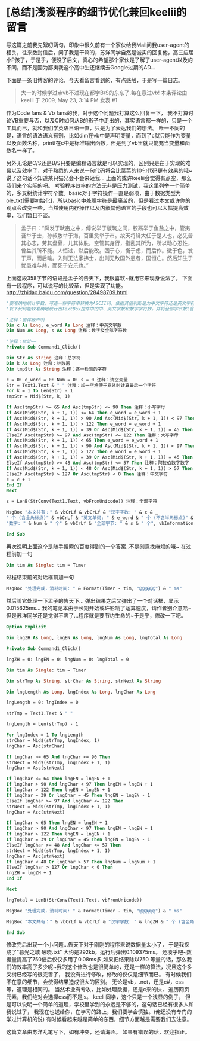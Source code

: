 # [总结]浅谈程序的细节优化兼回keelii的留言

写这篇之前我先絮叨两句，印象中很久前有一个家伙给我Mail问我user-agent的相关，往来数封信后，问了我是干嘛的，苏洋同学自然是诚实的回复他，高三应届小P孩了，于是乎，便没了后文，真心的希望那个家伙是了解了user-agent以及的不同，而不是因为鄙夷我这个高中生还继续去Google过期的AD...

下面是一条旧博客的评论，今天看留言看到的，有点感触，于是写一篇日志。

> 大一的时候学过点vb不过现在都学B/S的东东了.每在意过vb! 本条评论由 keelii 于 2009, May 23, 3:14 PM 发表 #1

作为Code fans & Vb fans的我，对于这个问题我打算这么回复一下， 我不打算讨论VB重要与否，以及C时如何从B的影子中走出的，其实语言都一样的，只是一个工具而已，就和我们学英语日语一直，只是为了表达我们的想法。 唯一不同的是，语言的语法语义有别，比如dim在vb中是声明变量，而到了c就只能作为变量以及函数名称，printf在c中是标准输出函数，但是到了vb里就只能充当变量和函数名一样了。

另外无论是C/S还是B/S只要是编程语言就是可以实现的，区别只是在于实现的难易以及效率了，对于熟悉的人来说一句代码将会比菜菜的10句代码更有效果的哦~ 说了这句话不知道某只猫兄会不会来砸我... 上面的或许keelii会觉得有点空，那么我们来个实际的吧。 考验程序效率的方法无非是压力测试，我这里列举一个简单的，多叉树统计字符个数。basic对于字符操作一直是弱项，由于数据类型为ole_txt[需要初始化]，所以basic中处理字符是最痛苦的，但是看过本文或许你的观点会改变一些，当然使用内存操作以及内嵌其他语言的手段也可以大幅提高效率，我们暂且不谈。

> 孟子曰：“舜发于畎亩之中，傅说举于版筑之间，胶鬲举于鱼盐之中，管夷吾举于士，孙叔敖举于海，百里奚举于市。故天将降大任于是人也，必先苦其心志，劳其盘骨，儿其体肤，空管其身行，指乱其所为，所以动心忍性，曾益其所不能。人恒过，然后能改。困于心，衡于虑，而后作。徵于色，发于声，而后喻。入则无法家拂士，出则无敌国外患者，国恒亡。然后知生于忧患难与共，而死于安乐也。”

上面这段358字节的语段是孟子的告天下，我很喜欢~就用它来现身说法了。 下面有一段程序，可以说写的比较草，但是实现了功能。 http://zhidao.baidu.com/question/28498709.html

```vb
'要准确地统计字数，可逐一将字符串转换为ASCII码，依据其值判断是为中文字符还是英文字符。0——127之间的为大小写字母及数字、半角标点符号、回车、换行等，中文字符的ASCII值则不在0——127之列了。这样，纯汉字的字数统计是很容易的，倒是英文的统计复杂，因为英文统计应以单词为单位，而要判断是否为单词并不是简单的事。我们可以这么处理：如果被检测的字符为大小写字母，则判断其后面的字符是否为一个单词的标志(如空格、标点符号、回车符等），如是，则判断为一个单词。
'以下代码能较准确地统计出TextBox控件中的中、英文字数和数字字符数，并将全部字节数(含各种控制符如回车等)也统计出来。适用于中英文编排环境。

'注释：窗体级声明
Dim c As Long, e_word As Long 注释：中英文字数
Dim Num As Long, s As Long 注释：数字及全部字符数

'注释：统计——
Private Sub Command1_Click()

Dim Str As String 注释：总字符
Dim k As Long 注释：计数器
Dim tmpStr As String 注释：逐一检测的字符

c = 0: e_word = 0: Num = 0: s = 0 注释：清空变量
Str = Text1.Text & " " 注释：加一空格便于意外时计算最后一个字符
For k = 1 To Len(Str) - 1
tmpStr = Mid$(Str, k, 1)

If Asc(tmpStr) >= 65 And Asc(tmpStr) <= 90 Then 注释：小写字母
If Asc(Mid$(Str, k + 1, 1)) <= 64 Then e_word = e_word + 1
If Asc(Mid$(Str, k + 1, 1)) > 90 And Asc(Mid$(Str, k + 1, 1)) < 97 Then e_word = e_word + 1
If Asc(Mid$(Str, k + 1, 1)) > 122 Then e_word = e_word + 1
If Asc(Mid$(Str, k + 1, 1)) = 39 Or Asc(Mid$(Str, k + 1, 1)) = 45 Then e_word = e_word - 1 注释：是符号注释：或-时
ElseIf Asc(tmpStr) >= 97 And Asc(tmpStr) <= 122 Then 注释：大写字母
If Asc(Mid$(Str, k + 1, 1)) < 65 Then e_word = e_word + 1
If Asc(Mid$(Str, k + 1, 1)) > 90 And Asc(Mid$(Str, k + 1, 1)) < 97 Then e_word = e_word + 1
If Asc(Mid$(Str, k + 1, 1)) > 122 Then e_word = e_word + 1
If Asc(Mid$(Str, k + 1, 1)) = 39 Or Asc(Mid$(Str, k + 1, 1)) = 45 Then e_word = e_word - 1 注释：是符号注释：或-时
ElseIf Asc(tmpStr) >= 48 And Asc(tmpStr) <= 57 Then 注释：阿拉伯数字数字
If Asc(Mid$(Str, k + 1, 1)) < 48 Or Asc(Mid$(Str, k + 1, 1)) > 57 Then Num = Num + 1
ElseIf Asc(tmpStr) > 127 Or Asc(tmpStr) < 0 Then 注释：中文字符
c = c + 1
End If
Next

s = LenB(StrConv(Text1.Text, vbFromUnicode)) 注释：全部字符

MsgBox "本文共有：" & vbCrLf & vbCrLf & "汉字字数: " & c & _
" 个 (含全角标点)" & vbCrLf & "英文单词: " & e_word & " 个 (不含半角标点)" & vbCrLf & _
"数字: " & Num & " 个" & vbCrLf & "全部字节: " & s & " 个", vbInformation, "字数统计"

End Sub 
```

再次说明上面这个是随手搜索的百度得到的一个答案..不是刻意找麻烦的哦~ 在过程前加一句

```vb
Dim tim As Single: tim = Timer
```

过程结束前的对话框前加一句

```vb
MsgBox "处理完成，消耗时间: " & Format(Timer - tim, "@@@@@@") & " ms"
```

然后叫它处理一下孟子的告天下... 弹出结果之后又弹出了一个对话框，显示0.015625ms... 我的笔记本由于长期开始或许影响了运算速度，请作者别介意哈~ 但是苏洋同学还是觉得不爽了...程序就是要节约生命的~于是乎，修改一下吧。

```vb
Option Explicit

Dim lngZH As Long, lngEN As Long, lngNum As Long, lngTotal As Long

Private Sub Command1_Click()

lngZH = 0: lngEN = 0: lngNum = 0: lngTotal = 0

Dim tim As Single: tim = Timer

Dim strTmp As String, strChar As String, strNext As String

Dim lngLength As Long, lngIndex As Long, lngChar As Long

lngLength = 0: lngIndex = 0

strTmp = Text1.Text & " "

lngLength = Len(strTmp) - 1

For lngIndex = 1 To lngLength
strChar = Mid$(strTmp, lngIndex, 1)
lngChar = Asc(strChar)

If lngChar >= 65 And lngChar <= 90 Then
strNext = Mid$(strTmp, lngIndex + 1, 1)
lngChar = Asc(strNext)

If lngChar <= 64 Then lngEN = lngEN + 1
If lngChar > 90 And lngChar < 97 Then lngEN = lngEN + 1
If lngChar > 122 Then lngEN = lngEN + 1
If lngChar = 39 Or lngChar = 45 Then lngEN = lngEN - 1
ElseIf lngChar >= 97 And lngChar <= 122 Then
strNext = Mid$(strTmp, lngIndex + 1, 1)
lngChar = Asc(strNext)

If lngChar < 65 Then lngEN = lngEN + 1
If lngChar > 90 And lngChar < 97 Then lngEN = lngEN + 1
If lngChar > 122 Then lngEN = lngEN + 1
If lngChar = 39 Or lngChar = 45 Then lngEN = lngEN - 1
ElseIf lngChar >= 48 And lngChar <= 57 Then
strNext = Mid$(strTmp, lngIndex + 1, 1)
lngChar = Asc(strNext)
If lngChar < 48 Or lngChar > 57 Then lngNum = lngNum + 1
ElseIf lngChar > 127 Or lngChar < 0 Then
lngZH = lngZH + 1
End If

Next

lngTotal = LenB(StrConv(Text1.Text, vbFromUnicode))

MsgBox "处理完成，消耗时间: " & Format(Timer - tim, "@@@@@@") & " ms"

MsgBox "本文共有：" & vbCrLf & vbCrLf & "汉字字数: " & lngZH & " 个 (含全角标点)" & vbCrLf & "英文单词: " & lngEN & " 个 (不含半角标点)" & vbCrLf & "数字: " & lngNum & " 个" & vbCrLf & "全部字节: " & lngTotal & " 个", vbInformation, "字数统计"

End Sub
```

修改完后出现一个小问题...告天下对于刚刚的程序来说数据量太小了，
于是我换成了"暮光之城 破晓.txt" 大约是292kb，运行后弹出0.109375ms。
还凑乎吧~数据量提高了750倍后仅仅多用了0.08ms多,如果把结果除以750
等量的话，那么我们的效率高了多少呢~我的这个修改也是很简单的，还是一样的算法，况且这个多叉树已经写的很完善了，
我没有进行修改，修改的仅仅是细节而已。
有时候我们不在意的细节，会使得结果造成很大的区别。
无论是vb，.net，还是c#，css等，道理是相同的。
当然术业有专攻，比如处理数据，还是c来的快，
遍历网页元素，我们绝对会选择css而不是js。
keelii同学，这个只是一个浅显的例子，
但是可以说明一个简单的道理，学校里学到的永远是不够的，这句话已经有很多人和我说过了，
我现在也送给你，在学习的路上，我们要学会慎独。(俺还没有专门的学过计算机的说)
有时候看起来越是简单的东西，细节方面越是需要我们去注意。

这篇文章由苏洋乱笔写下，如有冲突，还请海涵。
如果有错误的话，欢迎指正。

